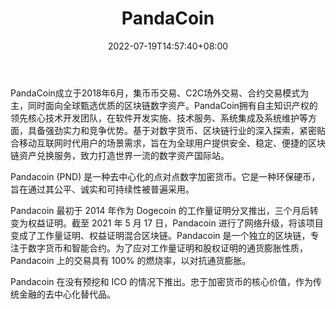 ﻿---
weight: 
title: "PandaCoin"
description: "PandaCoin成立于2018年6月，集…"
date: 2022-07-19T14:57:40+08:00
lastmod: 2022-07-19T14:57:40+08:00
draft: false
authors: ["Simon"]
featuredImage: "pandacoin.jpg"
link: "https://pandacoin.tech/"
tags: ["交易所","PandaCoin"]
categories: ["navigation"]
navigation: ["交易所"]
lightgallery: true
toc: true
pinned: false
recommend: false
recommend1: false
---
PandaCoin成立于2018年6月，集币币交易、C2C场外交易、合约交易模式为主，同时面向全球甄选优质的区块链数字资产。PandaCoin拥有自主知识产权的领先核心技术开发团队，在软件开发实施、技术服务、系统集成及系统维护等方面，具备强劲实力和竞争优势。基于对数字货币、区块链行业的深入探索，紧密贴合移动互联网时代用户的场景需求，旨在为全球用户提供安全、稳定、便捷的区块链资产兑换服务，致力打造世界一流的数字资产国际站。

Pandacoin (PND) 是一种去中心化的点对点数字加密货币。它是一种环保硬币，旨在通过其公平、诚实和可持续性被普遍采用。

Pandacoin 最初于 2014 年作为 Dogecoin 的工作量证明分叉推出，三个月后转变为权益证明。截至 2021 年 5 月 17 日，Pandacoin 进行了网络升级，将该项目变成了工作量证明、权益证明混合区块链。Pandacoin 是一个独立的区块链，专注于数字货币和智能合约。为了应对工作量证明和股权证明的通货膨胀性质，Pandacoin 上的交易具有 100% 的燃烧率，以对抗通货膨胀。

Pandacoin 在没有预挖和 ICO 的情况下推出。忠于加密货币的核心价值，作为传统金融的去中心化替代品。